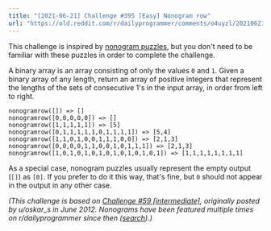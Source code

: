 ```yaml
---
title: "[2021-06-21] Challenge #395 [Easy] Nonogram row"
url: "https://old.reddit.com/r/dailyprogrammer/comments/o4uyzl/20210621_challenge_395_easy_nonogram_row/"
---
```


This challenge is inspired by [nonogram puzzles](https://en.wikipedia.org/wiki/Nonogram#Example), but you don't need to be familiar with these puzzles in order to complete the challenge.

A binary array is an array consisting of only the values `0` and `1`. Given a binary array of any length, return an array of positive integers that represent the lengths of the sets of consecutive 1's in the input array, in order from left to right.

    nonogramrow([]) => []
    nonogramrow([0,0,0,0,0]) => []
    nonogramrow([1,1,1,1,1]) => [5]
    nonogramrow([0,1,1,1,1,1,0,1,1,1,1]) => [5,4]
    nonogramrow([1,1,0,1,0,0,1,1,1,0,0]) => [2,1,3]
    nonogramrow([0,0,0,0,1,1,0,0,1,0,1,1,1]) => [2,1,3]
    nonogramrow([1,0,1,0,1,0,1,0,1,0,1,0,1,0,1]) => [1,1,1,1,1,1,1,1]

As a special case, nonogram puzzles usually represent the empty output (`[]`) as `[0]`. If you prefer to do it this way, that's fine, but `0` should not appear in the output in any other case.

*(This challenge is based on [Challenge #59 [intermediate]](https://www.reddit.com/r/dailyprogrammer/comments/uh03h/622012_challenge_59_intermediate/), originally posted by u/oskar_s in June 2012. Nonograms have been featured multiple times on r/dailyprogrammer since then ([search](https://www.reddit.com/r/dailyprogrammer/search?q=nonogram&restrict_sr=1)).)*